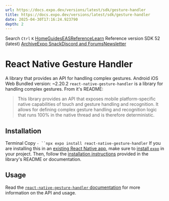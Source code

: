 ```yaml
---
url: https://docs.expo.dev/versions/latest/sdk/gesture-handler
title: https://docs.expo.dev/versions/latest/sdk/gesture-handler
date: 2025-04-30T17:16:24.923790
depth: 2
---
```


Search
`Ctrl` `K`
[Home](https://docs.expo.dev/)[Guides](https://docs.expo.dev/guides/overview)[EAS](https://docs.expo.dev/eas)[Reference](https://docs.expo.dev/versions/latest)[Learn](https://docs.expo.dev/tutorial/overview)
Reference version
SDK 52 (latest)
[Archive](https://docs.expo.dev/archive)[Expo Snack](https://snack.expo.dev)[Discord and Forums](https://chat.expo.dev)[Newsletter](https://expo.dev/mailing-list/signup)
# React Native Gesture Handler
A library that provides an API for handling complex gestures.
Android
iOS
Web
Bundled version:
~2.20.2
`react-native-gesture-handler` is a library for handling complex gestures. From it's README:
> This library provides an API that exposes mobile platform-specific native capabilities of touch and gesture handling and recognition. It allows for defining complex gesture handling and recognition logic that runs 100% in the native thread and is therefore deterministic.
## Installation
Terminal
Copy
`- ``npx expo install react-native-gesture-handler`
If you are installing this in an [existing React Native app](https://docs.expo.dev/bare/overview), make sure to [install `expo`](https://docs.expo.dev/bare/installing-expo-modules) in your project. Then, follow the [installation instructions](https://docs.swmansion.com/react-native-gesture-handler/docs/fundamentals/installation) provided in the library's README or documentation.
## Usage
Read the [`react-native-gesture-handler` documentation](https://docs.swmansion.com/react-native-gesture-handler/) for more information on the API and usage.

